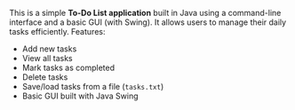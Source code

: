 This is a simple **To-Do List application** built in Java using a command-line interface and a basic GUI (with Swing). 
It allows users to manage their daily tasks efficiently.
Features:
- Add new tasks
- View all tasks
- Mark tasks as completed
- Delete tasks
- Save/load tasks from a file (`tasks.txt`)
- Basic GUI built with Java Swing
